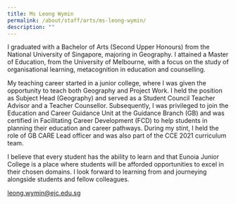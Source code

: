 ```yaml
---
title: Ms Leong Wymin
permalink: /about/staff/arts/ms-leong-wymin/
description: ""
---
```

I graduated with a Bachelor of Arts (Second Upper Honours) from the National University of Singapore, majoring in Geography. I attained a Master of Education, from the University of Melbourne, with a focus on the study of organisational learning, metacognition in education and counselling.

My teaching career started in a junior college, where I was given the opportunity to teach both Geography and Project Work. I held the position as Subject Head (Geography) and served as a Student Council Teacher Advisor and a Teacher Counsellor. Subsequently, I was privileged to join the Education and Career Guidance Unit at the Guidance Branch (GB) and was certified in Facilitating Career Development (FCD) to help students in planning their education and career pathways. During my stint, I held the role of GB CARE Lead officer and was also part of the CCE 2021 curriculum team.

I believe that every student has the ability to learn and that Eunoia Junior College is a place where students will be afforded opportunities to excel in their chosen domains. I look forward to learning from and journeying alongside students and fellow colleagues.

[leong.wymin@ejc.edu.sg](mailto:leong.wymin@ejc.edu.sg)
